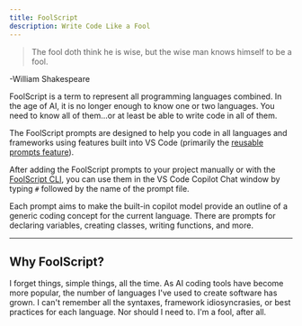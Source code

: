 ```yaml
---
title: FoolScript
description: Write Code Like a Fool
---
```


> The fool doth think he is wise, but the wise man knows himself to be a fool.

-William Shakespeare

FoolScript is a term to represent all programming languages combined. In the age of AI, it is no longer enough to know one or two languages. You need to know all of them...or at least be able to write code in all of them.

The FoolScript prompts are designed to help you code in all languages and frameworks using features built into VS Code (primarily the [reusable prompts feature](https://code.visualstudio.com/docs/copilot/copilot-customization#_reusable-prompt-files-experimental)).

After adding the FoolScript prompts to your project manually or with the [FoolScript CLI](https://pub.dev/packages/fools), you can use them in the VS Code Copilot Chat window by typing `#` followed by the name of the prompt file.

Each prompt aims to make the built-in copilot model provide an outline of a generic coding concept for the current language. There are prompts for declaring variables, creating classes, writing functions, and more.

---

## Why FoolScript?

I forget things, simple things, all the time. As AI coding tools have become more popular, the number of languages I've used to create software has grown. I can't remember all the syntaxes, framework idiosyncrasies, or best practices for each language. Nor should I need to. I'm a fool, after all.